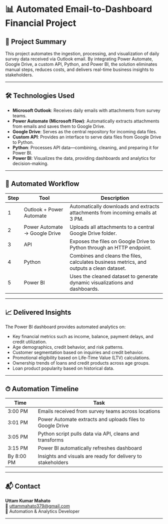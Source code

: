 # 📊 Automated Email-to-Dashboard Financial Project

## 🔧 Project Summary

This project automates the ingestion, processing, and visualization of daily survey data received via Outlook email. By integrating Power Automate, Google Drive, a custom API, Python, and Power BI, the solution eliminates manual steps, reduces costs, and delivers real-time business insights to stakeholders.

---

## 🛠️ Technologies Used

- **Microsoft Outlook**: Receives daily emails with attachments from survey teams.
- **Power Automate (Microsoft Flow)**: Automatically extracts attachments from emails and saves them to Google Drive.
- **Google Drive**: Serves as the central repository for incoming data files.
- **Custom API**: Provides an interface to serve data files from Google Drive to Python.
- **Python**: Processes API data—combining, cleaning, and preparing it for Power BI.
- **Power BI**: Visualizes the data, providing dashboards and analytics for decision-making.

---

## 🔁 Automated Workflow

| Step | Tool | Description |
|------|------|-------------|
| 1 | Outlook + Power Automate | Automatically downloads and extracts attachments from incoming emails at 3 PM. |
| 2 | Power Automate → Google Drive | Uploads all attachments to a central Google Drive folder. |
| 3 | API | Exposes the files on Google Drive to Python through an HTTP endpoint. |
| 4 | Python | Combines and cleans the files, calculates business metrics, and outputs a clean dataset. |
| 5 | Power BI | Uses the cleaned dataset to generate dynamic visualizations and dashboards. |

---

## 📈 Delivered Insights

The Power BI dashboard provides automated analytics on:

- Key financial metrics such as income, balance, payment delays, and credit utilization.
- Age demographics, credit behavior, and risk patterns.
- Customer segmentation based on inquiries and credit behavior.
- Promotional eligibility based on Life-Time Value (LTV) calculations.
- Ownership trends of loans and credit products across age groups.
- Loan product popularity based on historical data.

---

## ⏱ Automation Timeline

| Time | Task |
|------|------|
| 3:00 PM | Emails received from survey teams across locations |
| 3:01 PM | Power Automate extracts and uploads files to Google Drive |
| 3:05 PM | Python script pulls data via API, cleans and transforms |
| 3:15 PM | Power BI automatically refreshes dashboard |
| By 8:00 PM | Insights and visuals are ready for delivery to stakeholders |

---

## 📬 Contact

**Uttam Kumar Mahato**  
📧 uttammahato379@gmail.com  
🔧 Automation & Analytics Developer

---



